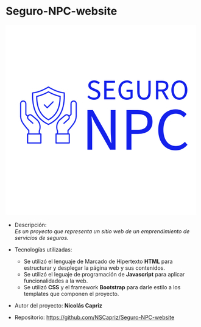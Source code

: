 # Seguro-NPC-website
![logo](./assets/img/logo.jpeg "Logo Project")

* Descripción:<br>
	*Es un proyecto que representa un sitio web de un emprendimiento de servicios de seguros.*

* Tecnologías utilizadas:<br>
    - Se utilizó el lenguaje de Marcado de Hipertexto **HTML** para estructurar y desplegar la página web y sus contenidos.
	- Se utilizó el leguaje de programación de **Javascript** para aplicar funcionalidades a la web.
	- Se utilizó **CSS** y el framework **Bootstrap** para darle estilo a los templates que componen el proyecto.

* Autor del proyecto:
	**Nicolás Capriz**

* Repositorio: https://github.com/NSCapriz/Seguro-NPC-website